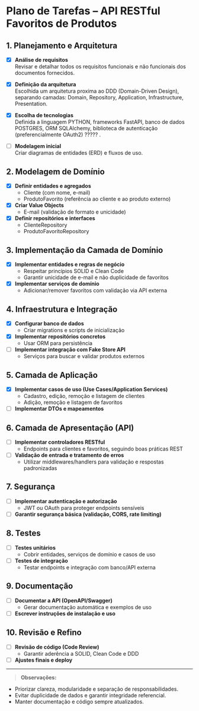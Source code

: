 # Plano de Tarefas – API RESTful Favoritos de Produtos

## 1. Planejamento e Arquitetura

- [x] **Análise de requisitos**  
    Revisar e detalhar todos os requisitos funcionais e não funcionais dos documentos fornecidos.
- [x] **Definição da arquitetura**  
    Escolhida um arquitetura proxima ao DDD (Domain-Driven Design), separando camadas: Domain, Repository, Application, Infrastructure, Presentation.
- [x] **Escolha de tecnologias**  
    Definida a linguagem PYTHON, frameworks FastAPI, banco de dados POSTGRES, ORM SQLAlchemy, biblioteca de autenticação (preferencialmente OAuth2) ????? .

- [ ] **Modelagem inicial**  
    Criar diagramas de entidades (ERD) e fluxos de uso.

## 2. Modelagem de Domínio

- [x] **Definir entidades e agregados**  
    - Cliente (com nome, e-mail)
    - ProdutoFavorito (referência ao cliente e ao produto externo)
- [x] **Criar Value Objects**  
    - E-mail (validação de formato e unicidade)
- [x] **Definir repositórios e interfaces**  
    - ClienteRepository
    - ProdutoFavoritoRepository

## 3. Implementação da Camada de Domínio

- [x] **Implementar entidades e regras de negócio**  
    - Respeitar princípios SOLID e Clean Code
    - Garantir unicidade de e-mail e não duplicidade de favoritos
- [x] **Implementar serviços de domínio**  
    - Adicionar/remover favoritos com validação via API externa

## 4. Infraestrutura e Integração

- [x] **Configurar banco de dados**  
    - Criar migrations e scripts de inicialização
- [x] **Implementar repositórios concretos**  
    - Usar ORM para persistência
- [ ] **Implementar integração com Fake Store API**  
    - Serviços para buscar e validar produtos externos

## 5. Camada de Aplicação

- [x] **Implementar casos de uso (Use Cases/Application Services)**  
    - Cadastro, edição, remoção e listagem de clientes
    - Adição, remoção e listagem de favoritos
- [ ] **Implementar DTOs e mapeamentos**

## 6. Camada de Apresentação (API)

- [ ] **Implementar controladores RESTful**  
    - Endpoints para clientes e favoritos, seguindo boas práticas REST
- [ ] **Validação de entrada e tratamento de erros**  
    - Utilizar middlewares/handlers para validação e respostas padronizadas

## 7. Segurança

- [ ] **Implementar autenticação e autorização**  
    - JWT ou OAuth para proteger endpoints sensíveis
- [ ] **Garantir segurança básica (validação, CORS, rate limiting)**

## 8. Testes

- [ ] **Testes unitários**  
    - Cobrir entidades, serviços de domínio e casos de uso
- [ ] **Testes de integração**  
    - Testar endpoints e integração com banco/API externa

## 9. Documentação

- [ ] **Documentar a API (OpenAPI/Swagger)**  
    - Gerar documentação automática e exemplos de uso
- [ ] **Escrever instruções de instalação e uso**

## 10. Revisão e Refino

- [ ] **Revisão de código (Code Review)**  
    - Garantir aderência a SOLID, Clean Code e DDD
- [ ] **Ajustes finais e deploy**

---

> **Observações:**  
- Priorizar clareza, modularidade e separação de responsabilidades.  
- Evitar duplicidade de dados e garantir integridade referencial.  
- Manter documentação e código sempre atualizados.
```